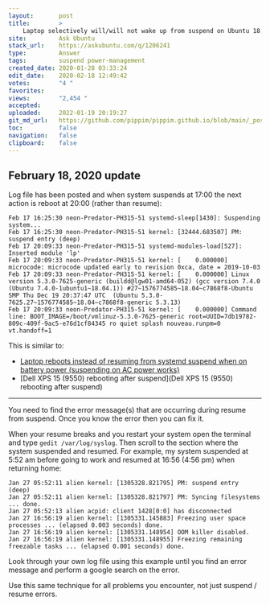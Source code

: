 ```yaml
---
layout:       post
title:        >
    Laptop selectively will/will not wake up from suspend on Ubuntu 18.04.3
site:         Ask Ubuntu
stack_url:    https://askubuntu.com/q/1206241
type:         Answer
tags:         suspend power-management
created_date: 2020-01-28 03:33:24
edit_date:    2020-02-18 12:49:42
votes:        "4 "
favorites:    
views:        "2,454 "
accepted:     
uploaded:     2022-01-19 20:19:27
git_md_url:   https://github.com/pippim/pippim.github.io/blob/main/_posts/2020/2020-01-28-Laptop-selectively-will^will-not-wake-up-from-suspend-on-Ubuntu-18.04.3.md
toc:          false
navigation:   false
clipboard:    false
---
```


## February 18, 2020 update

Log file has been posted and when system suspends at 17:00 the next action is reboot at 20:00 (rather than resume):

``` 
Feb 17 16:25:30 neon-Predator-PH315-51 systemd-sleep[1430]: Suspending system...
Feb 17 16:25:30 neon-Predator-PH315-51 kernel: [32444.683507] PM: suspend entry (deep)
Feb 17 20:09:33 neon-Predator-PH315-51 systemd-modules-load[527]: Inserted module 'lp'
Feb 17 20:09:33 neon-Predator-PH315-51 kernel: [    0.000000] microcode: microcode updated early to revision 0xca, date = 2019-10-03
Feb 17 20:09:33 neon-Predator-PH315-51 kernel: [    0.000000] Linux version 5.3.0-7625-generic (buildd@lgw01-amd64-052) (gcc version 7.4.0 (Ubuntu 7.4.0-1ubuntu1~18.04.1)) #27~1576774585~18.04~c7868f8-Ubuntu SMP Thu Dec 19 20:37:47 UTC  (Ubuntu 5.3.0-7625.27~1576774585~18.04~c7868f8-generic 5.3.13)
Feb 17 20:09:33 neon-Predator-PH315-51 kernel: [    0.000000] Command line: BOOT_IMAGE=/boot/vmlinuz-5.3.0-7625-generic root=UUID=7db19782-809c-409f-9ac5-e76d1cf84345 ro quiet splash nouveau.runpm=0 vt.handoff=1
```

This is similar to:

- [Laptop reboots instead of resuming from systemd suspend when on battery power (suspending on AC power works)][1]
- [Dell XPS 15 (9550) rebooting after suspend](Dell XPS 15 (9550) rebooting after suspend)

----------


You need to find the error message(s) that are occurring during resume from suspend. Once you know the error then you can fix it.

When your resume breaks and you restart your system open the terminal and type `gedit /var/log/syslog`. Then scroll to the section where the system suspended and resumed. For example, my system suspended at 5:52 am before going to work and resumed at 16:56 (4:56 pm) when returning home:

``` 
Jan 27 05:52:11 alien kernel: [1305328.821795] PM: suspend entry (deep)
Jan 27 05:52:11 alien kernel: [1305328.821797] PM: Syncing filesystems ... done.
Jan 27 05:52:13 alien acpid: client 1428[0:0] has disconnected
Jan 27 16:56:19 alien kernel: [1305331.145883] Freezing user space processes ... (elapsed 0.003 seconds) done.
Jan 27 16:56:19 alien kernel: [1305331.148954] OOM killer disabled.
Jan 27 16:56:19 alien kernel: [1305331.148955] Freezing remaining freezable tasks ... (elapsed 0.001 seconds) done.
```

Look through your own log file using this example until you find an error message and perform a google search on the error.

Use this same technique for all problems you encounter, not just suspend / resume errors.


  [1]: https://unix.stackexchange.com/questions/291546/laptop-reboots-instead-of-resuming-from-systemd-suspend-when-on-battery-power-s
